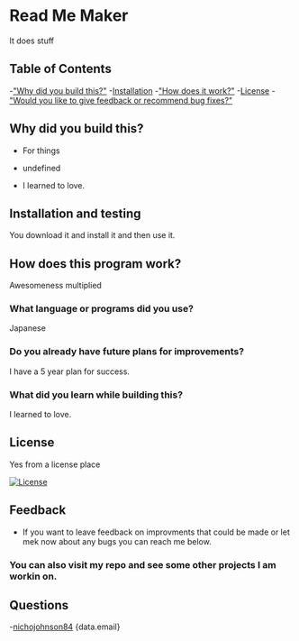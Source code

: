 # Read Me Maker

It does stuff

## Table of Contents

-["Why did you build this?"](#reason) -[Installation](#installation) -["How does it work?"](#usage) -[License](#license) -["Would you like to give feedback or recommend bug fixes?"](#feedback)

## Why did you build this?

- For things

- undefined

- I learned to love.

## Installation and testing

You download it and install it and then use it.

## How does this program work?

Awesomeness multiplied

### What language or programs did you use?

Japanese

### Do you already have future plans for improvements?

I have a 5 year plan for success.

### What did you learn while building this?

I learned to love.

## License

Yes from a license place

[![License](https://img.shields.io/badge/License-MIT-blue.svg)](https://opensource.org/licenses/MIT)

## Feedback

- If you want to leave feedback on improvments that could be made or let mek now about any bugs you can reach me below.

### You can also visit my repo and see some other projects I am workin on.

## Questions

-[nichojohnson84](https://github.com/nichojohnson84)
{data.email}
